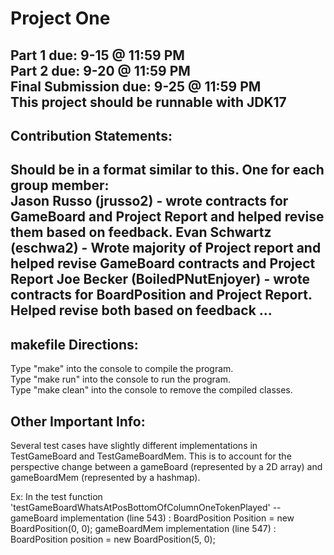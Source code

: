 # Project One
Part 1 due: 9-15 @ 11:59 PM \
Part 2 due: 9-20 @ 11:59 PM \
Final Submission due: 9-25 @ 11:59 PM \
This project should be runnable with JDK17
--------------------------------------------------------
## Contribution Statements:

Should be in a format similar to this. One for each group member:\
Jason Russo (jrusso2) - wrote contracts for GameBoard and Project Report and helped revise them based on feedback.
Evan Schwartz (eschwa2) - Wrote majority of Project report and helped revise GameBoard contracts and Project Report
Joe Becker (BoiledPNutEnjoyer) - wrote contracts for BoardPosition and Project Report. Helped revise both based on feedback
...
--------------------------------------------------------
## makefile Directions:

Type "make" into the console to compile the program.\
Type "make run" into the console to run the program.\
Type "make clean" into the console to remove the compiled classes.

## Other Important Info:
Several test cases have slightly different implementations in TestGameBoard and TestGameBoardMem. This is to account for
the perspective change between a gameBoard (represented by a 2D array) and gameBoardMem (represented by a hashmap).

Ex:
In the test function 'testGameBoardWhatsAtPosBottomOfColumnOneTokenPlayed' --
gameBoard implementation (line 543)    : BoardPosition Position = new BoardPosition(0, 0);
gameBoardMem implementation (line 547) : BoardPosition position = new BoardPosition(5, 0);
